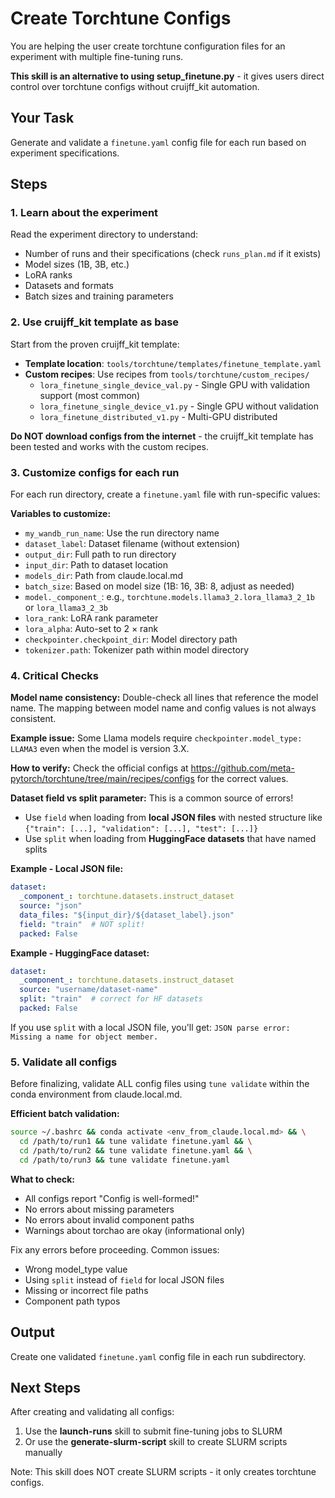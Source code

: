 # Create Torchtune Configs

You are helping the user create torchtune configuration files for an experiment with multiple fine-tuning runs.

**This skill is an alternative to using setup_finetune.py** - it gives users direct control over torchtune configs without cruijff_kit automation.

## Your Task

Generate and validate a `finetune.yaml` config file for each run based on experiment specifications.

## Steps

### 1. Learn about the experiment

Read the experiment directory to understand:
- Number of runs and their specifications (check `runs_plan.md` if it exists)
- Model sizes (1B, 3B, etc.)
- LoRA ranks
- Datasets and formats
- Batch sizes and training parameters

### 2. Use cruijff_kit template as base

Start from the proven cruijff_kit template:
- **Template location**: `tools/torchtune/templates/finetune_template.yaml`
- **Custom recipes**: Use recipes from `tools/torchtune/custom_recipes/`
  - `lora_finetune_single_device_val.py` - Single GPU with validation support (most common)
  - `lora_finetune_single_device_v1.py` - Single GPU without validation
  - `lora_finetune_distributed_v1.py` - Multi-GPU distributed

**Do NOT download configs from the internet** - the cruijff_kit template has been tested and works with the custom recipes.

### 3. Customize configs for each run

For each run directory, create a `finetune.yaml` file with run-specific values:

**Variables to customize:**
- `my_wandb_run_name`: Use the run directory name
- `dataset_label`: Dataset filename (without extension)
- `output_dir`: Full path to run directory
- `input_dir`: Path to dataset location
- `models_dir`: Path from claude.local.md
- `batch_size`: Based on model size (1B: 16, 3B: 8, adjust as needed)
- `model._component_`: e.g., `torchtune.models.llama3_2.lora_llama3_2_1b` or `lora_llama3_2_3b`
- `lora_rank`: LoRA rank parameter
- `lora_alpha`: Auto-set to 2 × rank
- `checkpointer.checkpoint_dir`: Model directory path
- `tokenizer.path`: Tokenizer path within model directory

### 4. Critical Checks

**Model name consistency:** Double-check all lines that reference the model name. The mapping between model name and config values is not always consistent.

**Example issue:** Some Llama models require `checkpointer.model_type: LLAMA3` even when the model is version 3.X.

**How to verify:** Check the official configs at https://github.com/meta-pytorch/torchtune/tree/main/recipes/configs for the correct values.

**Dataset field vs split parameter:** This is a common source of errors!
- Use `field` when loading from **local JSON files** with nested structure like `{"train": [...], "validation": [...], "test": [...]}`
- Use `split` when loading from **HuggingFace datasets** that have named splits

**Example - Local JSON file:**
```yaml
dataset:
  _component_: torchtune.datasets.instruct_dataset
  source: "json"
  data_files: "${input_dir}/${dataset_label}.json"
  field: "train"  # NOT split!
  packed: False
```

**Example - HuggingFace dataset:**
```yaml
dataset:
  _component_: torchtune.datasets.instruct_dataset
  source: "username/dataset-name"
  split: "train"  # correct for HF datasets
  packed: False
```

If you use `split` with a local JSON file, you'll get: `JSON parse error: Missing a name for object member.`

### 5. Validate all configs

Before finalizing, validate ALL config files using `tune validate` within the conda environment from claude.local.md.

**Efficient batch validation:**
```bash
source ~/.bashrc && conda activate <env_from_claude.local.md> && \
  cd /path/to/run1 && tune validate finetune.yaml && \
  cd /path/to/run2 && tune validate finetune.yaml && \
  cd /path/to/run3 && tune validate finetune.yaml
```

**What to check:**
- All configs report "Config is well-formed!"
- No errors about missing parameters
- No errors about invalid component paths
- Warnings about torchao are okay (informational only)

Fix any errors before proceeding. Common issues:
- Wrong model_type value
- Using `split` instead of `field` for local JSON files
- Missing or incorrect file paths
- Component path typos

## Output

Create one validated `finetune.yaml` config file in each run subdirectory.

## Next Steps

After creating and validating all configs:
1. Use the **launch-runs** skill to submit fine-tuning jobs to SLURM
2. Or use the **generate-slurm-script** skill to create SLURM scripts manually

Note: This skill does NOT create SLURM scripts - it only creates torchtune configs.
